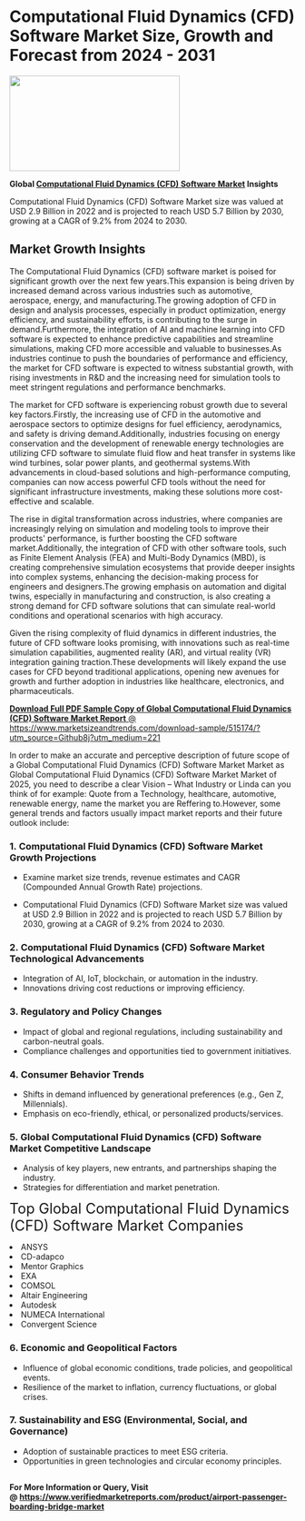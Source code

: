 <H1>Computational Fluid Dynamics (CFD) Software Market Size, Growth and Forecast from 2024 - 2031</H1><img class="aligncenter size-medium wp-image-584254" src="https://thirdeyenews.in/wp-content/uploads/2024/09/Global-Market-Research-300x168.jpeg" alt="" width="300" height="168" /><p><strong>Global&nbsp;<a href="https://www.marketsizeandtrends.com/download-sample/515174/?utm_source=Github8j?utm_medium=221">Computational Fluid Dynamics (CFD) Software Market</a> Insights</strong></p><p>Computational Fluid Dynamics (CFD) Software Market size was valued at USD 2.9 Billion in 2022 and is projected to reach USD 5.7 Billion by 2030, growing at a CAGR of 9.2% from 2024 to 2030.</p><p><h2>Market Growth Insights</h2> <p>The Computational Fluid Dynamics (CFD) software market is poised for significant growth over the next few years.This expansion is being driven by increased demand across various industries such as automotive, aerospace, energy, and manufacturing.The growing adoption of CFD in design and analysis processes, especially in product optimization, energy efficiency, and sustainability efforts, is contributing to the surge in demand.Furthermore, the integration of AI and machine learning into CFD software is expected to enhance predictive capabilities and streamline simulations, making CFD more accessible and valuable to businesses.As industries continue to push the boundaries of performance and efficiency, the market for CFD software is expected to witness substantial growth, with rising investments in R&D and the increasing need for simulation tools to meet stringent regulations and performance benchmarks.</p> <p><a href="#sample" class="download-link"></a></p> <p>The market for CFD software is experiencing robust growth due to several key factors.Firstly, the increasing use of CFD in the automotive and aerospace sectors to optimize designs for fuel efficiency, aerodynamics, and safety is driving demand.Additionally, industries focusing on energy conservation and the development of renewable energy technologies are utilizing CFD software to simulate fluid flow and heat transfer in systems like wind turbines, solar power plants, and geothermal systems.With advancements in cloud-based solutions and high-performance computing, companies can now access powerful CFD tools without the need for significant infrastructure investments, making these solutions more cost-effective and scalable.</p> <p>The rise in digital transformation across industries, where companies are increasingly relying on simulation and modeling tools to improve their products' performance, is further boosting the CFD software market.Additionally, the integration of CFD with other software tools, such as Finite Element Analysis (FEA) and Multi-Body Dynamics (MBD), is creating comprehensive simulation ecosystems that provide deeper insights into complex systems, enhancing the decision-making process for engineers and designers.The growing emphasis on automation and digital twins, especially in manufacturing and construction, is also creating a strong demand for CFD software solutions that can simulate real-world conditions and operational scenarios with high accuracy.</p> <p>Given the rising complexity of fluid dynamics in different industries, the future of CFD software looks promising, with innovations such as real-time simulation capabilities, augmented reality (AR), and virtual reality (VR) integration gaining traction.These developments will likely expand the use cases for CFD beyond traditional applications, opening new avenues for growth and further adoption in industries like healthcare, electronics, and pharmaceuticals.</p> <p><a href="#more" class="get-more-link"></p><p><span class=""><strong>Download Full PDF Sample Copy of Global Computational Fluid Dynamics (CFD) Software Market Report</strong> @ <a href="https://www.marketsizeandtrends.com/download-sample/515174/?utm_source=Github8j?utm_medium=221" target="_blank">https://www.marketsizeandtrends.com/download-sample/515174/?utm_source=Github8j?utm_medium=221</a></span></p><p>In order to make an accurate and perceptive description of future scope of a Global&nbsp;Computational Fluid Dynamics (CFD) Software Market Market as Global&nbsp;Computational Fluid Dynamics (CFD) Software Market Market of 2025, you need to describe a clear Vision &ndash; What Industry or Linda can you think of for example: Quote from a Technology, healthcare, automotive, renewable energy, name the market you are Reffering to.However, some general trends and factors usually impact market reports and their future outlook include:</p><h3>1.&nbsp;<strong>Computational Fluid Dynamics (CFD) Software Market Growth Projections</strong></h3><ul><li>Examine market size trends, revenue estimates and CAGR (Compounded Annual Growth Rate) projections.</li><li><p>Computational Fluid Dynamics (CFD) Software Market size was valued at USD 2.9 Billion in 2022 and is projected to reach USD 5.7 Billion by 2030, growing at a CAGR of 9.2% from 2024 to 2030.</p></li></ul><h3>2.&nbsp;<strong>Computational Fluid Dynamics (CFD) Software Market Technological Advancements</strong></h3><ul><li>Integration of AI, IoT, blockchain, or automation in the industry.</li><li>Innovations driving cost reductions or improving efficiency.</li></ul><h3>3.&nbsp;<strong>Regulatory and Policy Changes</strong></h3><ul><li>Impact of global and regional regulations, including sustainability and carbon-neutral goals.</li><li>Compliance challenges and opportunities tied to government initiatives.</li></ul><h3>4.&nbsp;<strong>Consumer Behavior Trends</strong></h3><ul><li>Shifts in demand influenced by generational preferences (e.g., Gen Z, Millennials).</li><li>Emphasis on eco-friendly, ethical, or personalized products/services.</li></ul><h3>5.&nbsp;<strong>Global Computational Fluid Dynamics (CFD) Software Market Competitive Landscape</strong></h3><ul><li>Analysis of key players, new entrants, and partnerships shaping the industry.</li><li>Strategies for differentiation and market penetration.</li></ul><p data-pm-slice="1 1 []"><span style="color: inherit; font-family: inherit; font-size: 25px;">Top Global Computational Fluid Dynamics (CFD) Software Market Companies</span></p><div class="" data-test-id=""><p><li>ANSYS</li><li> CD-adapco</li><li> Mentor Graphics</li><li> EXA</li><li> COMSOL</li><li> Altair Engineering</li><li> Autodesk</li><li> NUMECA International</li><li> Convergent Science</li></p></div><h3>6.&nbsp;<strong>Economic and Geopolitical Factors</strong></h3><ul><li>Influence of global economic conditions, trade policies, and geopolitical events.</li><li>Resilience of the market to inflation, currency fluctuations, or global crises.</li></ul><h3>7.&nbsp;<strong>Sustainability and ESG (Environmental, Social, and Governance)</strong></h3><ul><li>Adoption of sustainable practices to meet ESG criteria.</li><li>Opportunities in green technologies and circular economy principles.</li></ul><h2><strong style="font-size: 14px;">For More Information or Query, Visit @&nbsp;</strong><a style="background-color: #ffffff; font-size: 14px;" href="https://www.marketsizeandtrends.com/report/computational-fluid-dynamics-cfd-software-market/" target="_blank">https://www.verifiedmarketreports.com/product/airport-passenger-boarding-bridge-market</a></h2>